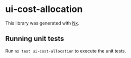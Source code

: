 # ui-cost-allocation

This library was generated with [Nx](https://nx.dev).

## Running unit tests

Run `nx test ui-cost-allocation` to execute the unit tests.
